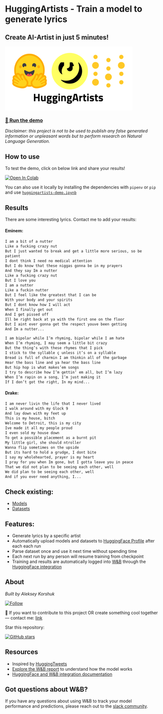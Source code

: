 # HuggingArtists - Train a model to generate lyrics

## Create AI-Artist in just 5 minutes!

<img src="img/logo.jpg" width="420" align="center">

### [🚀 Run the demo](https://colab.research.google.com/github/AlekseyKorshuk/huggingartists/blob/master/huggingartists-demo.ipynb)

_Disclaimer: this project is not to be used to publish any false generated information or unpleasant words but to perform research on Natural Language Generation._

## How to use

To test the demo, click on below link and share your results!

[![Open In Colab](https://colab.research.google.com/assets/colab-badge.svg)](https://colab.research.google.com/github/AlekseyKorshuk/huggingartists/blob/master/huggingartists-demo.ipynb)

You can also use it locally by installing the dependencies with `pipenv` or `pip` and use [`huggingartists-demo.ipynb`](huggingartists-demo.ipynb)

## Results

There are some interesting lyrics. Contact me to add your results:

#### Eminem:
~~~
I am a bit of a nutter
Like a fucking crazy nut
But I just wanted to break and get a little more serious, so be patient
I dont think I need no medical attention
But I do know that these niggas gonna be in my prayers
And they say Im a nutter
Like a fucking crazy nut
But I love you
I am a nutter
Like a fuckin nutter
But I feel like the greatest that I can be
With your body and your spirits
But I dont know how I will act
When I finally get out
And I get pissed off
Ill be right back at ya with the first one on the floor
But I aint ever gonna get the respect youve been getting
And Im a nutter...
~~~
~~~
I am bipolar while I’m rhyming, bipolar while I am hate
When I’m rhyming, I may seem a little bit crazy
But the thing’s with these rhymes that I pick
I stick to the syllable ç unless it’s on a syllable
Bread is full of charmin I am thinkin all of the garbage
Hear the bass line and ya hear the bass line
But hip hop is what makes’em songs
I try to describe how I’m gettin’ em all, but I’m lazy
When I’m rapin on a song, I’m just making it
If I don’t got the right, In my mind...
~~~


#### Drake:
~~~
I am never livin the life that I never lived
I walk around with my Glock 9
And lay down with my feet up
This is my house, bitch
Welcome to Detroit, this is my city
Ive made it all my people proud
I even sold my house down
To get a possible placement as a burnt pit
My little girl, she should ntroller
Wanna flip sometimes on the upside
But its hard to hold a grudge, I dont bite
I say my wholehearted, prayer is my heart
I pray for you when Im gone, but I gotta leave you in peace
That we did not plan to be seeing each other, well
We did plan to be seeing each other, well
And if you ever need anything, I...
~~~

## Check existing:
* [Models](https://huggingface.co/models?filter=huggingartists)
* [Datasets](https://huggingface.co/datasets?filter=huggingartists)


## Features:
* Generate lyrics by a specific artist
* Automatically upload models and datasets to [HuggingFace Profile](https://huggingface.co/huggingartists) after each each run
* Parse dataset once and use it next time without spending time
* Each next run by any person will resume training from checkpoint
* Training and results are automatically logged into [W&B](https://docs.wandb.com) through the [HuggingFace integration](https://docs.wandb.com/huggingface)


## About

*Built by Aleksey Korshuk*

[![Follow](https://img.shields.io/github/followers/AlekseyKorshuk?style=social)](https://github.com/AlekseyKorshuk)

🚀 If you want to contribute to this project OR create something cool together — contact me: [link](https://github.com/AlekseyKorshuk)

Star this repository:

[![GitHub stars](https://img.shields.io/github/stars/AlekseyKorshuk/huggingartists?style=social)](https://github.com/AlekseyKorshuk/huggingartists)

## Resources
* Inspired by [HuggingTweets](https://github.com/borisdayma/huggingtweets)
* [Explore the W&B report](https://wandb.ai/huggingartists/huggingartists/reportlist) to understand how the model works
* [HuggingFace and W&B integration documentation](https://docs.wandb.com/library/integrations/huggingface)

## Got questions about W&B?
If you have any questions about using W&B to track your model performance and predictions, please reach out to the [slack community](https://wb-forum.slack.com/signup#/).
